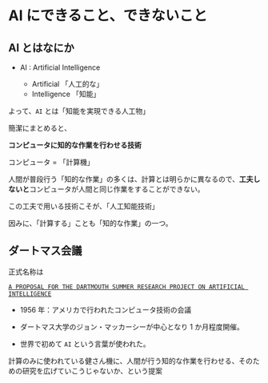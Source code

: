 # AI にできること、できないこと

## AI とはなにか

- AI : Artificial Intelligence

  - Artificial 「人工的な」
  - Intelligence 「知能」

よって、`AI` とは「知能を実現できる人工物」

簡潔にまとめると、

**コンピュータに知的な作業を行わせる技術**

コンピュータ = 「計算機」

人間が普段行う「知的な作業」の多くは、計算とは明らかに異なるので、**工夫しないと**コンピュータが人間と同じ作業をすることができない。

この工夫で用いる技術こそが、「人工知能技術」

因みに、「計算する」ことも「知的な作業」の一つ。

## ダートマス会議

正式名称は

[`A PROPOSAL FOR THE DARTMOUTH SUMMER RESEARCH PROJECT ON ARTIFICIAL INTELLIGENCE`](http://www-formal.stanford.edu/jmc/history/dartmouth/dartmouth.html)

- 1956 年：アメリカで行われたコンピュータ技術の会議

- ダートマス大学のジョン・マッカーシーが中心となり 1 か月程度開催。

- 世界で初めて `AI` という言葉が使われた。

計算のみに使われている健さん機に、人間が行う知的な作業を行わせる、そのための研究を広げていこうじゃないか、という提案
